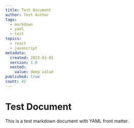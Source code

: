 ```yaml
---
title: Test Document
author: Test Author
tags:
  - markdown
  - yaml
  - test
topics:
  - react
  - javascript
metadata:
  created: 2023-01-01
  version: 1.0
  nested:
    value: deep value
published: true
count: 42
---
```


# Test Document

This is a test markdown document with YAML front matter.

